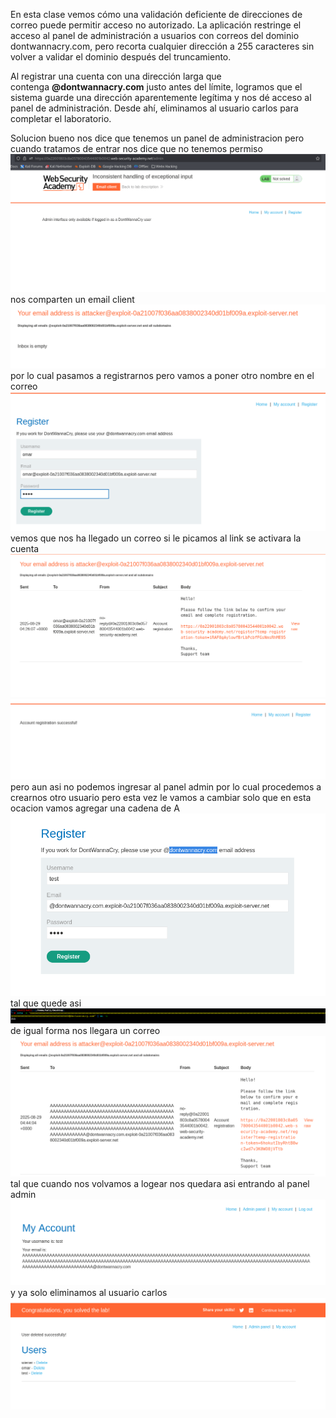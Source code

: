 En esta clase vemos cómo una validación deficiente de direcciones de correo puede permitir acceso no autorizado. La aplicación restringe el acceso al panel de administración a usuarios con correos del dominio dontwannacry.com, pero recorta cualquier dirección a 255 caracteres sin volver a validar el dominio después del truncamiento.

Al registrar una cuenta con una dirección larga que contenga **@dontwannacry.com** justo antes del límite, logramos que el sistema guarde una dirección aparentemente legítima y nos dé acceso al panel de administración. Desde ahí, eliminamos al usuario carlos para completar el laboratorio.

Solucion
bueno nos dice que tenemos un panel de administracion pero cuando tratamos de entrar nos dice que no tenemos permiso
![Pasted_image_20250828222322.png](/Imagenes/Pasted_image_20250828222322.png)
nos comparten un email client
![Pasted_image_20250828222453.png](/Imagenes/Pasted_image_20250828222453.png)
por lo cual pasamos a registrarnos pero vamos a poner otro nombre en el correo
![Pasted_image_20250828222548.png](/Imagenes/Pasted_image_20250828222548.png)
vemos que nos ha llegado un correo si le picamos al link se activara la cuenta
![Pasted_image_20250828222629.png](/Imagenes/Pasted_image_20250828222629.png)
![Pasted_image_20250828222645.png](/Imagenes/Pasted_image_20250828222645.png)
pero aun asi no podemos ingresar al panel admin por lo cual procedemos a crearnos otro usuario pero esta vez le vamos a cambiar
solo que en esta ocacion vamos agregar una cadena de A
![Pasted_image_20250828224306.png](/Imagenes/Pasted_image_20250828224306.png)
tal que quede asi
![Pasted_image_20250828224333.png](/Imagenes/Pasted_image_20250828224333.png)
de igual forma nos llegara un correo
![Pasted_image_20250828224417.png](/Imagenes/Pasted_image_20250828224417.png)
tal que cuando nos volvamos a logear nos quedara asi entrando al panel admin
![Pasted_image_20250828224457.png](/Imagenes/Pasted_image_20250828224457.png)
y ya solo eliminamos al usuario carlos
![Pasted_image_20250828224532.png](/Imagenes/Pasted_image_20250828224532.png)
